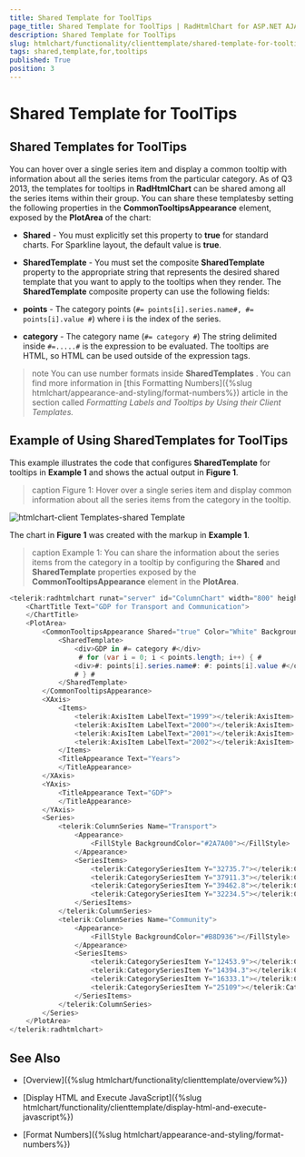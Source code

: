 ```yaml
---
title: Shared Template for ToolTips
page_title: Shared Template for ToolTips | RadHtmlChart for ASP.NET AJAX Documentation
description: Shared Template for ToolTips
slug: htmlchart/functionality/clienttemplate/shared-template-for-tooltips
tags: shared,template,for,tooltips
published: True
position: 3
---
```


# Shared Template for ToolTips

## Shared Templates for ToolTips

You can hover over a single series item and display a common tooltip with information about all the series items from the particular category. As of Q3 2013, the templates for tooltips in **RadHtmlChart** can be shared among all the series items within their group. You can share these templatesby setting the following properties in the **CommonTooltipsAppearance** element, exposed by the **PlotArea** of the chart:

* **Shared** - You must explicitly set this property to **true** for standard charts. For Sparkline layout, the default value is **true**.

* **SharedTemplate** - You must set the composite **SharedTemplate** property to the appropriate string that represents the desired shared template that you want to apply to the tooltips when they render. The **SharedTemplate** composite property can use the following fields:

* **points** - The category points (`#= points[i].series.name#, #= points[i].value #`) where i is the index of the series.

* **category** - The category name (`#= category #`) The string delimited inside `#=.....#` is the expression to be evaluated. The tooltips are HTML, so HTML can be used outside of the expression tags.

>note You can use number formats inside **SharedTemplates** . You can find more information in [this Formatting Numbers]({%slug htmlchart/appearance-and-styling/format-numbers%}) article in the section called *Formatting Labels and Tooltips by Using their Client Templates.* 

## Example of Using SharedTemplates for ToolTips

This example illustrates the code that configures **SharedTemplate** for tooltips in **Example 1** and shows the actual output in **Figure 1**.

>caption Figure 1: Hover over a single series item and display common information about all the series items from	the category in the tooltip.

![htmlchart-client Templates-shared Template](images/htmlchart-clientTemplates-sharedTemplate.png)

The chart in **Figure 1** was created with the markup in **Example 1**.

>caption Example 1: You can share the information about the series items from the category in a tooltip by configuring the **Shared** and **SharedTemplate** properties exposed by the **CommonTooltipsAppearance** element in the **PlotArea**.

````C#
<telerik:radhtmlchart runat="server" id="ColumnChart" width="800" height="500">
	<ChartTitle Text="GDP for Transport and Communication">
	</ChartTitle>
	<PlotArea>
		<CommonTooltipsAppearance Shared="true" Color="White" BackgroundColor="Gray">
			<SharedTemplate>
				<div>GDP in #= category #</div>
				 # for (var i = 0; i < points.length; i++) { # 
				<div>#: points[i].series.name#: #: points[i].value #</div>
				# } #
			</SharedTemplate>
		</CommonTooltipsAppearance>
		<XAxis>
			<Items>
				<telerik:AxisItem LabelText="1999"></telerik:AxisItem>
				<telerik:AxisItem LabelText="2000"></telerik:AxisItem>
				<telerik:AxisItem LabelText="2001"></telerik:AxisItem>
				<telerik:AxisItem LabelText="2002"></telerik:AxisItem>
			</Items>
			<TitleAppearance Text="Years">
			</TitleAppearance>
		</XAxis>
		<YAxis>
			<TitleAppearance Text="GDP">
			</TitleAppearance>
		</YAxis>
		<Series>
			<telerik:ColumnSeries Name="Transport">
				<Appearance>
					<FillStyle BackgroundColor="#2A7A00"></FillStyle>
				</Appearance>
				<SeriesItems>
					<telerik:CategorySeriesItem Y="32735.7"></telerik:CategorySeriesItem>
					<telerik:CategorySeriesItem Y="37911.3"></telerik:CategorySeriesItem>
					<telerik:CategorySeriesItem Y="39462.8"></telerik:CategorySeriesItem>
					<telerik:CategorySeriesItem Y="32234.5"></telerik:CategorySeriesItem>
				</SeriesItems>
			</telerik:ColumnSeries>
			<telerik:ColumnSeries Name="Community">
				<Appearance>
					<FillStyle BackgroundColor="#B8D936"></FillStyle>
				</Appearance>
				<SeriesItems>
					<telerik:CategorySeriesItem Y="12453.9"></telerik:CategorySeriesItem>
					<telerik:CategorySeriesItem Y="14394.3"></telerik:CategorySeriesItem>
					<telerik:CategorySeriesItem Y="16333.1"></telerik:CategorySeriesItem>
					<telerik:CategorySeriesItem Y="25109"></telerik:CategorySeriesItem>
				</SeriesItems>
			</telerik:ColumnSeries>
		</Series>
	</PlotArea>
</telerik:radhtmlchart>
````

## See Also

 * [Overview]({%slug htmlchart/functionality/clienttemplate/overview%})

 * [Display HTML and Execute JavaScript]({%slug htmlchart/functionality/clienttemplate/display-html-and-execute-javascript%})

 * [Format Numbers]({%slug htmlchart/appearance-and-styling/format-numbers%})
